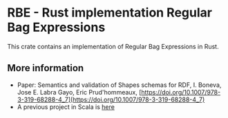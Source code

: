 # RBE - Rust implementation Regular Bag Expressions

This crate contains an implementation of Regular Bag Expressions in Rust.

## More information

- Paper: Semantics and validation of Shapes schemas for RDF, I. Boneva, Jose E. Labra Gayo, Eric Prud'hommeaux, [https://doi.org/10.1007/978-3-319-68288-4_7](https://doi.org/10.1007/978-3-319-68288-4_7)
- A previous project in Scala is [here](https://www.weso.es/shex-s/docs/rbe)

